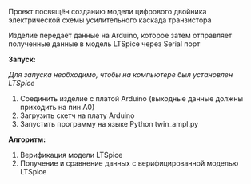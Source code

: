 Проект посвящён созданию модели цифрового двойника электрической схемы усилительного каскада транзистора

Изделие передаёт данные на Arduino, которое затем отправляет полученные данные в модель LTSpice через Serial порт

**Запуск:**

*Для запуска необходимо, чтобы на компьютере был установлен LTSpice*

1. Соединить изделие с платой Arduino (выходные данные должны приходить на пин A0)
2. Загрузить скетч на плату Arduino
3. Запустить программу на языке Python twin_ampl.py

**Алгоритм:**

1. Верификация модели LTSpice
2. Получение и сравнение данных с верифицированной моделью LTSpice
